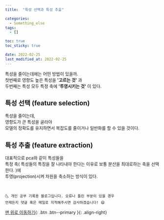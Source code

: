 ```yaml
---
title:  "특성 선택과 특성 추출"

categories:
  - Something_else
tags:
  - []

toc: true
toc_sticky: true

date: 2022-02-25
last_modified_at: 2022-02-25
---
```


특성을 줄이는데에는 어떤 방법이 있을까.  
첫번째로 영향도 높은 특성을 **'고르는 것'** 과  
두번째는 특성 모두 특정 축에 **'투영시키는 것'** 이 있다.

## 특성 선택 (feature selection)
특성을 줄이는데,   
영향도가 큰 특성을 골라야  
모델의 정확도를 유지하면서 복잡도를 줄이거나 일반화를 할 수 있을 것이다.  


## 특성 추출 (feature extraction)
대표적으로 pca와 같이 특성들을   
특정 축( 특성들의 특징을 잘 나타내야 한다는 이유로 보통 분산을 최대로하는 축을 선택한다. )에  
투영(projection)시켜 차원을 축소하는 방식이 있다.  





<br>

    🌜 개인 공부 기록용 블로그입니다. 오류나 틀린 부분이 있을 경우
    언제든지 댓글 혹은 메일로 지적해주시면 감사하겠습니다! 😄

[맨 위로 이동하기](#){: .btn .btn--primary }{: .align-right}
